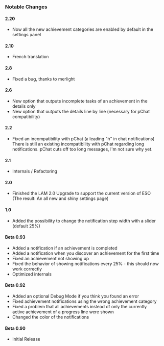 ### Notable Changes

#### 2.20
* Now all the new achievement categories are enabled by default in the settings panel

#### 2.10
* French translation

#### 2.8
* Fixed a bug, thanks to merlight

#### 2.6
* New option that outputs incomplete tasks of an achievement in the details only
* New option that outputs the details line by line (necessary for pChat compatibility)

#### 2.2
* Fixed an incompatibility with pChat (a leading "h" in chat notifications) There is still an existing incompatibility with pChat regarding long notifications. pChat cuts off too long messages, I'm not sure why yet.

#### 2.1
* Internals / Refactoring

#### 2.0
* Finished the LAM 2.0 Upgrade to support the current version of ESO (The result: An all new and shiny settings page)

#### 1.0
* Added the possibility to change the notification step width with a slider (default 25%)

#### Beta 0.93
* Added a notification if an achievement is completed
* Added a notification when you discover an achievement for the first time
* Fixed an achievement not showing up
* Fixed the behavior of showing notifications every 25% - this should now work correctly
* Optimized internals

#### Beta 0.92
* Added an optional Debug Mode if you think you found an error
* Fixed achievement notifications using the wrong achievement category
* Fixed a problem that all achievements instead of only the currently active achievement of a progress line were shown
* Changed the color of the notifications

#### Beta 0.90
* Initial Release